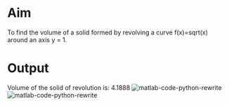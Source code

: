 # Aim
To find the volume of a solid formed by revolving a curve f(x)=sqrt(x) around an axis y = 1.

# Output
Volume of the solid of revolution is: 4.1888
![matlab-code-python-rewrite](https://github.com/felixity1917/matlab-code-python-rewrite/blob/main/Experiment%202A%20-%20Finding%20Volume%20of%20Solid%20of20%Revolution%20via%20Integration/Assets/Figure_1.png?raw=true)
![matlab-code-python-rewrite](https://github.com/felixity1917/matlab-code-python-rewrite/blob/main/Experiment%202A%20-%20Finding%20Volume%20of%20Solid%20of20%Revolution%20via%20Integration/Assets/Figure_2.png?raw=true)
